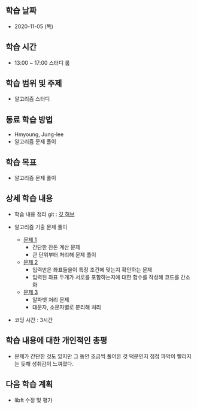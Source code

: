 학습 날짜
---
+ 2020-11-05 (목)

학습 시간
---
+ 13:00 ~ 17:00 스터디 룸

학습 범위 및 주제
---
+ 알고리즘 스터디

동료 학습 방법
---
+ Hmyoung, Jung-lee
+ 알고리즘 문제 풀이

학습 목표
---
+ 알고리즘 문제 풀이

상세 학습 내용
---
+ 학습 내용 정리 git : [깃 허브](https://github.com/kiskim/study)   

+ 알고리즘 기출 문제 풀이 
    + [문제 1](https://github.com/kiskim/study/blob/f9d906a293572ae8d3c9eea9d777004283dcbadf/j/exam/exam_test6/Solution1.java)
        + 간단한 잔돈 계산 문제
        + 큰 단위부터 처리해 문제 풀이
    + [문제 2](https://github.com/kiskim/study/blob/f9d906a293572ae8d3c9eea9d777004283dcbadf/j/exam/exam_test6/Solution2.java)
        + 입력반은 좌표들을이 특정 조건에 맞는지 확인하는 문제
        + 입력된 좌표 두개가 서로를 포함하는지에 대한 함수를 작성해 코드를 간소화
    + [문제 3](https://github.com/kiskim/study/blob/f9d906a293572ae8d3c9eea9d777004283dcbadf/j/exam/exam_test6/Solution3.java)
        + 알파뱃 처리 문제
        + 대문자, 소문자별로  분리해 처리
+ 코딩 시간 : 3시간

학습 내용에 대한 개인적인 총평
---
+ 문제가 간단한 것도 있지만 그 동안 조금씩 풀어온 것 덕분인지 점점 파악이 빨리지는 듯해 성취감이 느껴졌다.

다음 학습 계획
---
+ libft 수정 및 평가
